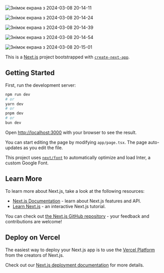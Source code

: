 ![Знімок екрана з 2024-03-08 20-14-11](https://github.com/user-attachments/assets/12931b50-8530-42f1-86d1-2665d15c22b8)

![Знімок екрана з 2024-03-08 20-14-24](https://github.com/user-attachments/assets/37eacbc6-e0e4-40b5-9e1a-3a3aac7206f6)

![Знімок екрана з 2024-03-08 20-14-39](https://github.com/user-attachments/assets/e11f5856-b6a4-41dd-b0e8-28ccecc6d66f)



![Знімок екрана з 2024-03-08 20-14-54](https://github.com/user-attachments/assets/4ae315be-1e19-438b-936b-192280b263bb)

![Знімок екрана з 2024-03-08 20-15-01](https://github.com/user-attachments/assets/c5f77e7c-b985-47d2-aed5-f342fa6c543d)






This is a [Next.js](https://nextjs.org/) project bootstrapped with [`create-next-app`](https://github.com/vercel/next.js/tree/canary/packages/create-next-app).

## Getting Started

First, run the development server:

```bash
npm run dev
# or
yarn dev
# or
pnpm dev
# or
bun dev
```

Open [http://localhost:3000](http://localhost:3000) with your browser to see the result.

You can start editing the page by modifying `app/page.tsx`. The page auto-updates as you edit the file.

This project uses [`next/font`](https://nextjs.org/docs/basic-features/font-optimization) to automatically optimize and load Inter, a custom Google Font.

## Learn More

To learn more about Next.js, take a look at the following resources:

- [Next.js Documentation](https://nextjs.org/docs) - learn about Next.js features and API.
- [Learn Next.js](https://nextjs.org/learn) - an interactive Next.js tutorial.

You can check out [the Next.js GitHub repository](https://github.com/vercel/next.js/) - your feedback and contributions are welcome!

## Deploy on Vercel

The easiest way to deploy your Next.js app is to use the [Vercel Platform](https://vercel.com/new?utm_medium=default-template&filter=next.js&utm_source=create-next-app&utm_campaign=create-next-app-readme) from the creators of Next.js.

Check out our [Next.js deployment documentation](https://nextjs.org/docs/deployment) for more details.
